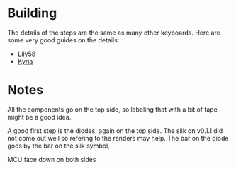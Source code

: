 


# Building
The details of the steps are the same as many other keyboards. Here are some very good guides on the details:

- [Lily58](https://github.com/Keycapsss/Lily58L-Build-Guide/blob/master/)
- [Kyria](e)


# Notes 
All the components go on the top side, so labeling that with a bit of tape might be a good idea.

A good first step is the diodes, again on the top side. 
The silk on v0.1.1 did not come out well so refering to the renders may help.
The bar on the diode goes by the bar on the silk symbol, 
 


MCU face down on both sides

